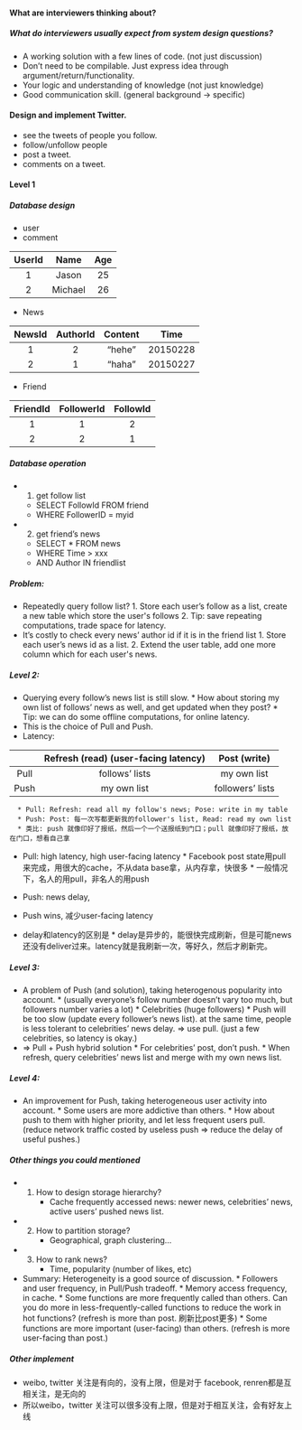 #### What are interviewers thinking about?
##### What do interviewers usually expect from system design questions?
* A working solution with a few lines of code. (not just discussion)
* Don’t need to be compilable. Just express idea through argument/return/functionality.
* Your logic and understanding of knowledge (not just knowledge)
* Good communication skill. (general background -> specific)

#### Design and implement Twitter.
* see the tweets of people you follow.
* follow/unfollow people
* post a tweet.
* comments on a tweet.

#### Level 1
##### Database design
* user
* comment

| UserId | Name | Age | 
|:---:|:---:|:---:|
| 1 | Jason | 25 | 
| 2 | Michael | 26 |

* News

| NewsId | AuthorId | Content | Time |
|:---:|:---:|:---:|:--:|
| 1 | 2 | “hehe” | 20150228 | 
| 2 | 1 | “haha” | 20150227 |

* Friend 

| FriendId | FollowerId | FollowId |
|:---:|:---:|:---:|
| 1 | 1 | 2 |
| 2 | 2 | 1 |

##### Database operation
* 1. get follow list
    * SELECT FollowId FROM friend
    * WHERE FollowerID = myid
* 2. get friend’s news
    * SELECT * FROM news
    * WHERE Time > xxx
    * AND Author IN friendlist

##### Problem:
* Repeatedly query follow list?
      1. Store each user’s follow as a list, create a new table which store the user's follows 
      2. Tip: save repeating computations, trade space for latency.
* It’s costly to check every news’ author id if it is in the friend list
      1. Store each user’s news id as a list.
      2. Extend the user table, add one more column which for each user's news. 

##### Level 2:
* Querying every follow’s news list is still slow.
      * How about storing my own list of follows’ news as well, and get updated when they post?
      * Tip: we can do some offline computations, for online latency.
* This is the choice of Pull and Push.
* Latency:
   
| | Refresh (read) (user-facing latency) | Post (write) |
|:---:|:---:|:---:|
| Pull | follows’ lists | my own list |
| Push | my own list | followers’ lists |

      * Pull: Refresh: read all my follow's news; Pose: write in my table
      * Push: Post: 每一次写都更新我的follower's list, Read: read my own list 
      * 类比: push 就像印好了报纸，然后一个一个送报纸到门口；pull 就像印好了报纸，放在门口，想看自己拿
   
* Pull: high latency, high user-facing latency 
      * Facebook post state用pull来完成，用很大的cache，不从data base拿，从内存拿，快很多
      * 一般情况下，名人的用pull，非名人的用push
      
* Push: news delay, 
* Push wins, 减少user-facing latency 
* delay和latency的区别是
      * delay是异步的，能很快完成刷新，但是可能news还没有deliver过来。latency就是我刷新一次，等好久，然后才刷新完。

##### Level 3:
* A problem of Push (and solution), taking heterogenous popularity into account.
      * (usually everyone’s follow number doesn’t vary too much, but followers number varies a lot)
      * Celebrities (huge followers)
         * Push will be too slow (update every follower’s news list). at the same time, people is less tolerant to celebrities’ news delay. => use pull. (just a few celebrities, so latency is okay.)
* => Pull + Push hybrid solution
      * For celebrities’ post, don’t push.
      * When refresh, query celebrities’ news list and merge with my own news list.

##### Level 4:
* An improvement for Push, taking heterogeneous user activity into account.
      * Some users are more addictive than others.
         * How about push to them with higher priority, and let less frequent users pull. (reduce network traffic costed by useless push => reduce the delay of useful pushes.)
         
##### Other things you could mentioned 
* 1. How to design storage hierarchy?
      * Cache frequently accessed news: newer news, celebrities’ news, active users’ pushed news list.
* 2. How to partition storage?
      * Geographical, graph clustering…
* 3. How to rank news?
      * Time, popularity (number of likes, etc)
* Summary: Heterogeneity is a good source of discussion.
      * Followers and user frequency, in Pull/Push tradeoff.
      * Memory access frequency, in cache.
      * Some functions are more frequently called than others. Can you do more in less-frequently-called functions to reduce the work in hot functions? (refresh is more than post. 刷新比post更多)
      * Some functions are more important (user-facing) than others. (refresh is more user-facing than post.)
      
##### Other implement 
* weibo, twitter 关注是有向的，没有上限，但是对于 facebook, renren都是互相关注，是无向的
* 所以weibo，twitter 关注可以很多没有上限，但是对于相互关注，会有好友上线
